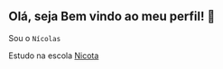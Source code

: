## Olá, seja Bem vindo ao meu perfil! 👋

Sou o `Nícolas`

Estudo na escola [Nicota](instagram/escola.donanicota)
